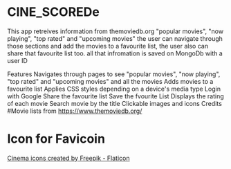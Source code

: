 # CINE_SCOREDe

This app retreives information from themoviedb.org "popular movies", "now playing", "top rated" and "upcoming movies" the user can navigate through those sections and add the movies to a favourite list, the user also can share that favourite list too. all that infromation is saved on MongoDb with a user ID

Features
Navigates through pages to see "popular movies", "now playing", "top rated" and "upcoming movies" and all the movies
Adds movies to a favourite list
Applies CSS styles depending on a device's media type
Login with Google
Share the favourite list
Save the fvourite List
Displays the rating of each movie
Search movie by the title
Clickable images and icons
Credits
#Movie lists from
https://www.themoviedb.org/

# Icon for Favicoin

<a href="https://www.flaticon.com/free-icons/cinema" title="cinema icons">Cinema icons created by Freepik - Flaticon</a>

